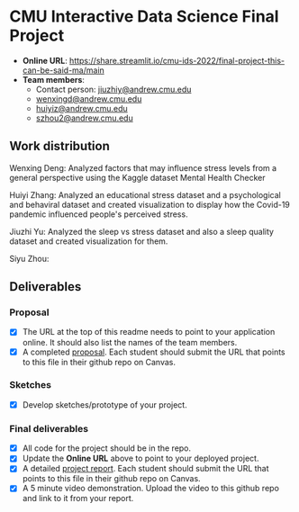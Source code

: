 # CMU Interactive Data Science Final Project

* **Online URL**: https://share.streamlit.io/cmu-ids-2022/final-project-this-can-be-said-ma/main
* **Team members**:
  * Contact person: jiuzhiy@andrew.cmu.edu
  * wenxingd@andrew.cmu.edu
  * huiyiz@andrew.cmu.edu
  * szhou2@andrew.cmu.edu

## Work distribution
Wenxing Deng: Analyzed factors that may influence stress levels from a general perspective using the Kaggle dataset Mental Health Checker

Huiyi Zhang: Analyzed an educational stress dataset and a psychological and behaviral dataset and created visualization to display how the Covid-19 pandemic influenced people's perceived stress. 

Jiuzhi Yu: Analyzed the sleep vs stress dataset and also a sleep quality dataset and created visualization for them.

Siyu Zhou:

## Deliverables

### Proposal

- [x] The URL at the top of this readme needs to point to your application online. It should also list the names of the team members.
- [x] A completed [proposal](Proposal.md). Each student should submit the URL that points to this file in their github repo on Canvas.

### Sketches

- [x] Develop sketches/prototype of your project.

### Final deliverables

- [x] All code for the project should be in the repo.
- [x] Update the **Online URL** above to point to your deployed project.
- [x] A detailed [project report](Report.md).  Each student should submit the URL that points to this file in their github repo on Canvas.
- [x] A 5 minute video demonstration.  Upload the video to this github repo and link to it from your report.

